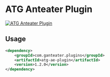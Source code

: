 # ATG Anteater Plugin

[![ATG Anteater Plugin](https://img.shields.io/maven-central/v/com.ganteater.plugins/atg-ae-plugin.svg)](https://central.sonatype.com/artifact/com.ganteater.plugins/atg-ae-plugin)

## Usage

```xml
<dependency>
    <groupId>com.ganteater.plugins</groupId>
    <artifactId>atg-ae-plugin</artifactId>
    <version>1.2.0</version>
</dependency>
```

